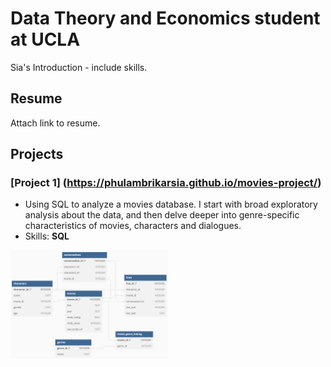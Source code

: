# Data Theory and Economics student at UCLA
Sia's Introduction - include skills.

## Resume
Attach link to resume.

## Projects
### [Project 1] (https://phulambrikarsia.github.io/movies-project/)
- Using SQL to analyze a movies database. I start with broad exploratory analysis about the data, and then delve deeper into genre-specific characteristics of movies, characters and dialogues.
- Skills: **SQL**

<img src="/assets/img/schema.png"  width="50%" height="50%">

